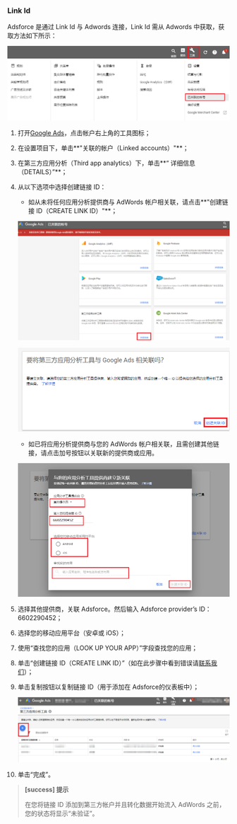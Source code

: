 ### Link Id

Adsforce 是通过 Link Id 与 Adwords 连接，Link Id 需从 Adwords 中获取，获取方法如下所示：  

![1](1.png)

1. 打开[Google Ads](https://ads.google.com/)，点击帐户右上角的工具图标；

2. 在设置项目下，单击**"关联的帐户（Linked accounts）"**；

3. 在第三方应用分析（Third app analytics）下，单击**“ 详细信息（DETAILS）”**；

4. 从以下选项中选择创建链接 ID：

   - 如从未将任何应用分析提供商与 AdWords 帐户相关联，请点击**"创建链接 ID（CREATE LINK ID）"**；

   ![img](2.png)

   ![img](3.png)

   - 如已将应用分析提供商与您的 AdWords 帐户相关联，且需创建其他链接，请点击加号按钮以关联新的提供商或应用。

   ![img](4.png)

5. 选择其他提供商，关联 Adsforce。然后输入 Adsforce provider’s ID：6602290452；

6. 选择您的移动应用平台（安卓或 iOS）；

7. 使用“查找您的应用（LOOK UP YOUR APP）”字段查找您的应用；

8. 单击“创建链接 ID（CREATE LINK ID）”（如在此步骤中看到错误请[联系我们](mailto:contact@upltv.com)）；

9. 单击复制按钮以复制链接 ID（用于添加在 Adsforce的仪表板中）；

     ![img](5.png)

10. 单击“完成”。

   > **[success] 提示**
   >
   > 在您将链接 ID 添加到第三方帐户并且转化数据开始流入 AdWords 之前，您的状态将显示“未验证”。

